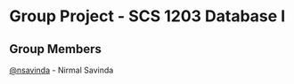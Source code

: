 # Group Project - SCS 1203 Database I

## Group Members

[@nsavinda](https://github.com/nsavinda) - Nirmal Savinda


